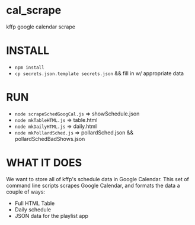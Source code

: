 # cal_scrape
kffp google calendar scrape

# INSTALL
- `npm install`
- `cp secrets.json.template secrets.json` && fill in w/ appropriate data

# RUN
- `node scrapeSchedGoogCal.js` => showSchedule.json
- `node mkTableHTML.js` => table.html
- `node mkDailyHTML.js` => daily.html
- `node mkPollardSched.js` => pollardSched.json && pollardSchedBadShows.json

# WHAT IT DOES
We want to store all of kffp's schedule data in Google Calendar. This
set of command line scripts scrapes Google Calendar, and formats the
data a couple of ways:
- Full HTML Table
- Daily schedule
- JSON data for the playlist app
